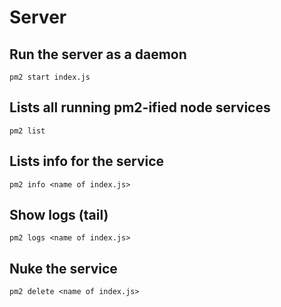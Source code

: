 # Server

## Run the server as a daemon

    pm2 start index.js
    
## Lists all running pm2-ified node services

    pm2 list
    
## Lists info for the service

    pm2 info <name of index.js>
    
## Show logs (tail)

    pm2 logs <name of index.js>
    
## Nuke the service

    pm2 delete <name of index.js>